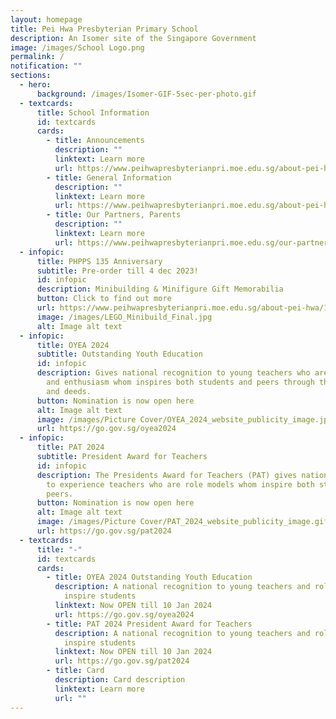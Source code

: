 ```yaml
---
layout: homepage
title: Pei Hwa Presbyterian Primary School
description: An Isomer site of the Singapore Government
image: /images/School Logo.png
permalink: /
notification: ""
sections:
  - hero:
      background: /images/Isomer-GIF-5sec-per-photo.gif
  - textcards:
      title: School Information
      id: textcards
      cards:
        - title: Announcements
          description: ""
          linktext: Learn more
          url: https://www.peihwapresbyterianpri.moe.edu.sg/about-pei-hwa/general-information/announcement/
        - title: General Information
          description: ""
          linktext: Learn more
          url: https://www.peihwapresbyterianpri.moe.edu.sg/about-pei-hwa/general-information/
        - title: Our Partners, Parents
          description: ""
          linktext: Learn more
          url: https://www.peihwapresbyterianpri.moe.edu.sg/our-partners-1/parents/
  - infopic:
      title: PHPPS 135 Anniversary
      subtitle: Pre-order till 4 dec 2023!
      id: infopic
      description: Minibuilding & Minifigure Gift Memorabilia
      button: Click to find out more
      url: https://www.peihwapresbyterianpri.moe.edu.sg/about-pei-hwa/135th-phpps-anniversary/
      image: /images/LEGO_Minibuild_Final.jpg
      alt: Image alt text
  - infopic:
      title: OYEA 2024
      subtitle: Outstanding Youth Education
      id: infopic
      description: Gives national recognition to young teachers who are role models
        and enthusiasm whom inspires both students and peers through their words
        and deeds.
      button: Nomination is now open here
      alt: Image alt text
      image: /images/Picture Cover/OYEA_2024_website_publicity_image.jpg
      url: https://go.gov.sg/oyea2024
  - infopic:
      title: PAT 2024
      subtitle: President Award for Teachers
      id: infopic
      description: The Presidents Award for Teachers (PAT) gives national recognition
        to experience teachers who are role models whom inspire both student and
        peers.
      button: Nomination is now open here
      alt: Image alt text
      image: /images/Picture Cover/PAT_2024_website_publicity_image.gif
      url: https://go.gov.sg/pat2024
  - textcards:
      title: "-"
      id: textcards
      cards:
        - title: OYEA 2024 Outstanding Youth Education
          description: A national recognition to young teachers and role models who
            inspire students
          linktext: Now OPEN till 10 Jan 2024
          url: https://go.gov.sg/oyea2024
        - title: PAT 2024 President Award for Teachers
          description: A national recognition to young teachers and role models who
            inspire students
          linktext: Now OPEN till 10 Jan 2024
          url: https://go.gov.sg/pat2024
        - title: Card
          description: Card description
          linktext: Learn more
          url: ""
---
```

